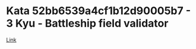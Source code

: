 # Kata 52bb6539a4cf1b12d90005b7 - 3 Kyu - Battleship field validator

[Link](https://www.codewars.com/kata/52bb6539a4cf1b12d90005b7)
